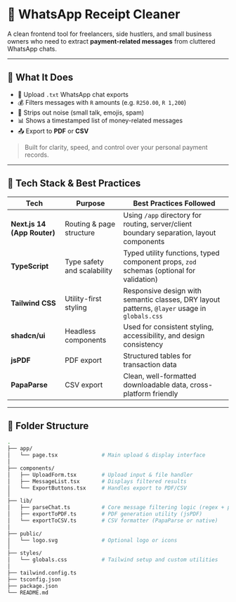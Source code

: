 # 🧾 WhatsApp Receipt Cleaner

A clean frontend tool for freelancers, side hustlers, and small business owners who need to extract **payment-related messages** from cluttered WhatsApp chats.

---

## 🚀 What It Does

- 📂 Upload `.txt` WhatsApp chat exports
- 💰 Filters messages with `R` amounts (e.g. `R250.00`, `R 1,200`)
- 🧼 Strips out noise (small talk, emojis, spam)
- 📊 Shows a timestamped list of money-related messages
- 📤 Export to **PDF** or **CSV**

> Built for clarity, speed, and control over your personal payment records.

---

## 🧠 Tech Stack & Best Practices

| Tech | Purpose | Best Practices Followed |
|------|---------|--------------------------|
| **Next.js 14 (App Router)** | Routing & page structure | Using `/app` directory for routing, server/client boundary separation, layout components |
| **TypeScript** | Type safety and scalability | Typed utility functions, typed component props, `zod` schemas (optional for validation) |
| **Tailwind CSS** | Utility-first styling | Responsive design with semantic classes, DRY layout patterns, `@layer` usage in `globals.css` |
| **shadcn/ui** | Headless components | Used for consistent styling, accessibility, and design consistency |
| **jsPDF** | PDF export | Structured tables for transaction data |
| **PapaParse** | CSV export | Clean, well-formatted downloadable data, cross-platform friendly |

---

## 📁 Folder Structure

```bash
.
├── app/
│   └── page.tsx              # Main upload & display interface
│
├── components/
│   ├── UploadForm.tsx        # Upload input & file handler
│   ├── MessageList.tsx       # Displays filtered results
│   └── ExportButtons.tsx     # Handles export to PDF/CSV
│
├── lib/
│   ├── parseChat.ts          # Core message filtering logic (regex + parsing)
│   ├── exportToPDF.ts        # PDF generation utility (jsPDF)
│   └── exportToCSV.ts        # CSV formatter (PapaParse or native)
│
├── public/
│   └── logo.svg              # Optional logo or icons
│
├── styles/
│   └── globals.css           # Tailwind setup and custom utilities
│
├── tailwind.config.ts
├── tsconfig.json
├── package.json
└── README.md
